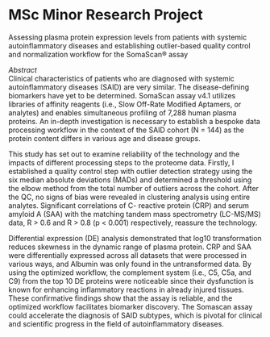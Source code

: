 # MSc Minor Research Project
Assessing plasma protein expression levels from patients with systemic autoinflammatory diseases and establishing outlier-based quality control and normalization workflow for the SomaScan® assay

*Abstract* \
Clinical characteristics of patients who are diagnosed with systemic autoinflammatory diseases (SAID) are very similar. The disease-defining biomarkers have yet to be determined. SomaScan assay v4.1 utilizes libraries of affinity reagents (i.e., Slow Off-Rate Modified Aptamers, or analytes) and enables simultaneous profiling of 7,288 human plasma proteins. An in-depth investigation is
necessary to establish a bespoke data processing workflow in the context of the SAID cohort (N = 144) as the protein content differs in various age and disease groups. 

This study has set out to examine reliability of the technology and the impacts of different processing steps to the proteome data. Firstly, I established a quality control step with outlier detection strategy using the six median absolute deviations (MADs) and determined a threshold using the elbow method from the total number of outliers across the cohort. After the QC, no signs of bias were revealed in clustering analysis using entire analytes. Significant correlations of C-
reactive protein (CRP) and serum amyloid A (SAA) with the matching tandem mass spectrometry (LC-MS/MS) data, R > 0.6 and R > 0.8 (p < 0.001) respectively, reassure the technology.

Differential expression (DE) analysis demonstrated that log10 transformation reduces skewness in the dynamic range of plasma protein. CRP and SAA were differentially expressed across all datasets that
were processed in various ways, and Albumin was only found in the untransformed data. By using the optimized workflow, the complement system (i.e., C5, C5a, and C9) from the top 10 DE proteins were noticeable since their dysfunction is known for enhancing inflammatory reactions in already injured tissues. These confirmative findings show that the assay is reliable, and the optimized workflow facilitates biomarker discovery. The Somascan assay could accelerate the diagnosis of SAID subtypes, which is pivotal for clinical and scientific progress in the field of autoinflammatory diseases.
